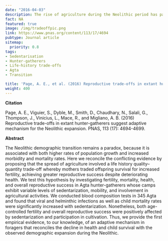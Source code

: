 ```yaml
---
date: "2016-04-03"
description: The rise of agriculture during the Neolithic period has paradoxically been associated with worldwide population growth despite increases in disease and mortality. We examine the effects of sedentarization and cultivation on disease load, mortality, and fertility among Agta foragers. 
fact: NA
featured: true
image: /img/tradeoffpic.png
link: https://www.pnas.org/content/113/17/4694 
pubtype: Journal article
sitemap:
  priority: 0.8
tags:
- Sedentarisation
- Hunter-gatherers
- Life-history trade-offs
- Agta
- Transition

title: 'Page, A. E., et al. (2016) Reproductive trade-offs in extant hunter-gatherers suggest adaptive mechanism for the Neolithic expansion. PNAS'
weight: 400
---
```

**Citation**

Page, A. E., Viguier, S., Dyble, M., Smith, D., Chaudhary, N., Salali, G., Thompson, J., Vinicius, L., Mace, R., and Migliano, A. B. (2016) Reproductive trade-offs in extant hunter-gatherers suggest adaptive mechanism for the Neolithic expansion. PNAS, 113 (17): 4694-4699.  

**Abstract** 

The Neolithic demographic transition remains a paradox, because it is associated with both higher rates of population growth and increased morbidity and mortality rates. Here we reconcile the conflicting evidence by proposing that the spread of agriculture involved a life history quality–quantity trade-off whereby mothers traded offspring survival for increased fertility, achieving greater reproductive success despite deteriorating health. We test this hypothesis by investigating fertility, mortality, health, and overall reproductive success in Agta hunter-gatherers whose camps exhibit variable levels of sedentarization, mobility, and involvement in agricultural activities. We conducted blood composition tests in 345 Agta and found that viral and helminthic infections as well as child mortality rates were significantly increased with sedentarization. Nonetheless, both age-controlled fertility and overall reproductive success were positively affected by sedentarization and participation in cultivation. Thus, we provide the first empirical evidence, to our knowledge, of an adaptive mechanism in foragers that reconciles the decline in health and child survival with the observed demographic expansion during the Neolithic.